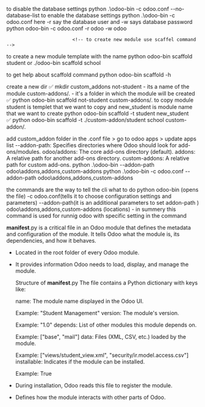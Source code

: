 to disable the database settings
    python .\odoo-bin -c odoo.conf --no-database-list
to enable the database settings
    python .\odoo-bin -c odoo.conf
here -r say the database user and -w says database password
    python odoo-bin -c odoo.conf -r odoo -w odoo

                            <!-- to create new module use scaffel command    -->
to create a new module template with the name
        python odoo-bin scaffold student 
        or
        ./odoo-bin scaffold school

to get help about scaffold command
    python odoo-bin scaffold -h

create a new dir 
    ✅ mkdir custom_addons
not-student - its a name of the module custom-addons/. - it's a folder in which the module will be created 
    ✅ python odoo-bin scaffold not-student custom-addons/.
to copy module
    student is templet that we want to copy and new_student is module name that we want to create
    python odoo-bin scaffold -t student  new_student   
    ✅ python odoo-bin scaffold -t ./custom-addon/student school custom-addon/.

add custom_addon folder in the .conf file > go to odoo apps > update apps list
    --addon-path: Specifies directories where Odoo should look for add-ons/modules.
    odoo/addons: The core add-ons directory (default).
    addons: A relative path for another add-ons directory.
    custom-addons: A relative path for custom add-ons.
        python .\odoo-bin --addon-path odoo\addons,addons,custom-addons
    python .\odoo-bin -c odoo.conf --addon-path odoo\addons,addons,custom-addons

the commands are the way to tell the cli what to do 
    python odoo-bin (opens the file) -c odoo.conf(tells it to choose configuration settings and parameters) --addon-path(it is an additional parameters to set addon-path ) odoo\addons,addons,custom-addons (locations) - in summery this command is used for runnig odoo with specific setting in the command

__manifest__.py is a critical file in an Odoo module that defines the metadata and configuration of the module. It tells Odoo what the module is, its dependencies, and how it behaves.
- Located in the root folder of every Odoo module.
- It provides information Odoo needs to load, display, and manage the module.

    Structure of __manifest__.py
    The file contains a Python dictionary with keys like:

    name: The module name displayed in the Odoo UI.

    Example: "Student Management"
    version: The module's version.

    Example: "1.0"
    depends: List of other modules this module depends on.

    Example: ["base", "mail"]
    data: Files (XML, CSV, etc.) loaded by the module.

    Example: ["views/student_view.xml", "security/ir.model.access.csv"]
    installable: Indicates if the module can be installed.

    Example: True
- During installation, Odoo reads this file to register the module.
- Defines how the module interacts with other parts of Odoo.





